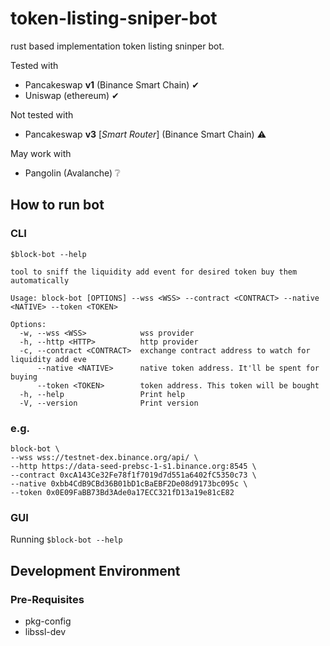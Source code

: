 # token-listing-sniper-bot

rust based implementation token listing sninper bot.

Tested with

- Pancakeswap **v1** (Binance Smart Chain) ✔
- Uniswap (ethereum) ✔

Not tested with
- Pancakeswap **v3** [*Smart Router*] (Binance Smart Chain) ⚠️


May work with

- Pangolin (Avalanche) ❔

## How to run bot

### CLI
```
$block-bot --help

tool to sniff the liquidity add event for desired token buy them automatically

Usage: block-bot [OPTIONS] --wss <WSS> --contract <CONTRACT> --native <NATIVE> --token <TOKEN>

Options:
  -w, --wss <WSS>            wss provider
  -h, --http <HTTP>          http provider
  -c, --contract <CONTRACT>  exchange contract address to watch for liquidity add eve
      --native <NATIVE>      native token address. It'll be spent for buying
      --token <TOKEN>        token address. This token will be bought
  -h, --help                 Print help
  -V, --version              Print version
```

### e.g.
```
block-bot \
--wss wss://testnet-dex.binance.org/api/ \
--http https://data-seed-prebsc-1-s1.binance.org:8545 \
--contract 0xcA143Ce32Fe78f1f7019d7d551a6402fC5350c73 \
--native 0xbb4CdB9CBd36B01bD1cBaEBF2De08d9173bc095c \
--token 0x0E09FaBB73Bd3Ade0a17ECC321fD13a19e81cE82
```

### GUI
Running `$block-bot --help`

## Development Environment

### Pre-Requisites

- pkg-config
- libssl-dev
